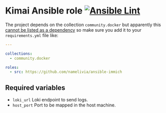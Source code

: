 # Kimai Ansible role [![Ansible Lint](https://github.com/namelivia/ansible-immich/actions/workflows/ansible-lint.yml/badge.svg)](https://github.com/namelivia/ansible-immich/actions/workflows/ansible-lint.yml)

The project depends on the collection `community.docker` but apparently this [cannot be listed as a dependency](https://github.com/ansible/ansible/issues/62847) so make sure you add it to your `requirements.yml` file like:

```yml
---

collections:
  - community.docker

roles:
  - src: https://github.com/namelivia/ansible-immich
```

## Required variables
 - `loki_url` Loki endpoint to send logs.
 - `host_port` Port to be mapped in the host machine.
